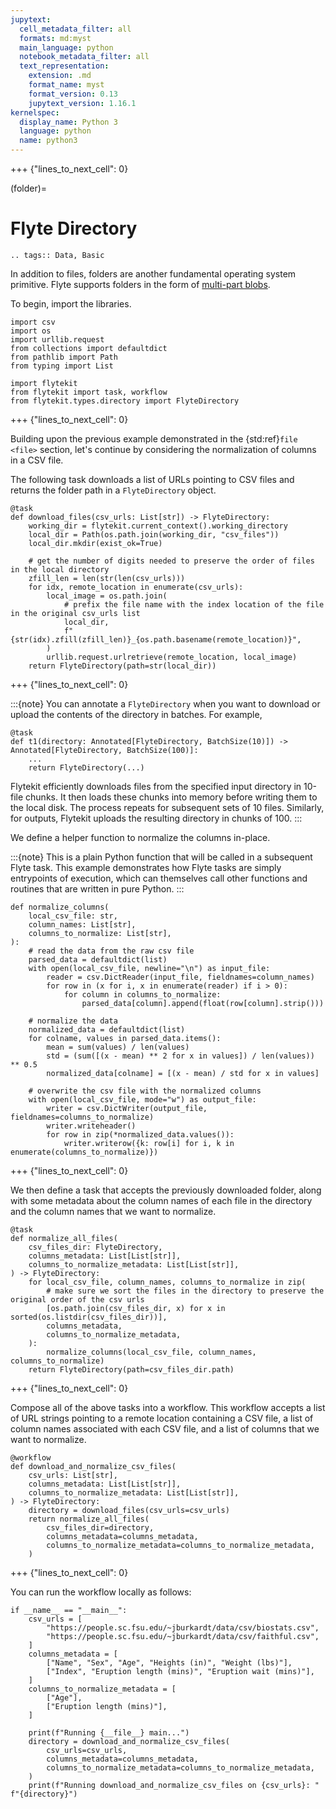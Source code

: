 ```yaml
---
jupytext:
  cell_metadata_filter: all
  formats: md:myst
  main_language: python
  notebook_metadata_filter: all
  text_representation:
    extension: .md
    format_name: myst
    format_version: 0.13
    jupytext_version: 1.16.1
kernelspec:
  display_name: Python 3
  language: python
  name: python3
---
```


+++ {"lines_to_next_cell": 0}

(folder)=

# Flyte Directory

```{eval-rst}
.. tags:: Data, Basic
```

In addition to files, folders are another fundamental operating system primitive.
Flyte supports folders in the form of
[multi-part blobs](https://github.com/flyteorg/flyteidl/blob/master/protos/flyteidl/core/types.proto#L73).

To begin, import the libraries.

```{code-cell}
import csv
import os
import urllib.request
from collections import defaultdict
from pathlib import Path
from typing import List

import flytekit
from flytekit import task, workflow
from flytekit.types.directory import FlyteDirectory
```

+++ {"lines_to_next_cell": 0}

Building upon the previous example demonstrated in the {std:ref}`file <file>` section,
let's continue by considering the normalization of columns in a CSV file.

The following task downloads a list of URLs pointing to CSV files
and returns the folder path in a `FlyteDirectory` object.

```{code-cell}
@task
def download_files(csv_urls: List[str]) -> FlyteDirectory:
    working_dir = flytekit.current_context().working_directory
    local_dir = Path(os.path.join(working_dir, "csv_files"))
    local_dir.mkdir(exist_ok=True)

    # get the number of digits needed to preserve the order of files in the local directory
    zfill_len = len(str(len(csv_urls)))
    for idx, remote_location in enumerate(csv_urls):
        local_image = os.path.join(
            # prefix the file name with the index location of the file in the original csv_urls list
            local_dir,
            f"{str(idx).zfill(zfill_len)}_{os.path.basename(remote_location)}",
        )
        urllib.request.urlretrieve(remote_location, local_image)
    return FlyteDirectory(path=str(local_dir))
```

+++ {"lines_to_next_cell": 0}

:::{note}
You can annotate a `FlyteDirectory` when you want to download or upload the contents of the directory in batches.
For example,

```{code-block}
@task
def t1(directory: Annotated[FlyteDirectory, BatchSize(10)]) -> Annotated[FlyteDirectory, BatchSize(100)]:
    ...
    return FlyteDirectory(...)
```

Flytekit efficiently downloads files from the specified input directory in 10-file chunks.
It then loads these chunks into memory before writing them to the local disk.
The process repeats for subsequent sets of 10 files.
Similarly, for outputs, Flytekit uploads the resulting directory in chunks of 100.
:::

We define a helper function to normalize the columns in-place.

:::{note}
This is a plain Python function that will be called in a subsequent Flyte task. This example
demonstrates how Flyte tasks are simply entrypoints of execution, which can themselves call
other functions and routines that are written in pure Python.
:::

```{code-cell}
def normalize_columns(
    local_csv_file: str,
    column_names: List[str],
    columns_to_normalize: List[str],
):
    # read the data from the raw csv file
    parsed_data = defaultdict(list)
    with open(local_csv_file, newline="\n") as input_file:
        reader = csv.DictReader(input_file, fieldnames=column_names)
        for row in (x for i, x in enumerate(reader) if i > 0):
            for column in columns_to_normalize:
                parsed_data[column].append(float(row[column].strip()))

    # normalize the data
    normalized_data = defaultdict(list)
    for colname, values in parsed_data.items():
        mean = sum(values) / len(values)
        std = (sum([(x - mean) ** 2 for x in values]) / len(values)) ** 0.5
        normalized_data[colname] = [(x - mean) / std for x in values]

    # overwrite the csv file with the normalized columns
    with open(local_csv_file, mode="w") as output_file:
        writer = csv.DictWriter(output_file, fieldnames=columns_to_normalize)
        writer.writeheader()
        for row in zip(*normalized_data.values()):
            writer.writerow({k: row[i] for i, k in enumerate(columns_to_normalize)})
```

+++ {"lines_to_next_cell": 0}

We then define a task that accepts the previously downloaded folder, along with some metadata about the
column names of each file in the directory and the column names that we want to normalize.

```{code-cell}
@task
def normalize_all_files(
    csv_files_dir: FlyteDirectory,
    columns_metadata: List[List[str]],
    columns_to_normalize_metadata: List[List[str]],
) -> FlyteDirectory:
    for local_csv_file, column_names, columns_to_normalize in zip(
        # make sure we sort the files in the directory to preserve the original order of the csv urls
        [os.path.join(csv_files_dir, x) for x in sorted(os.listdir(csv_files_dir))],
        columns_metadata,
        columns_to_normalize_metadata,
    ):
        normalize_columns(local_csv_file, column_names, columns_to_normalize)
    return FlyteDirectory(path=csv_files_dir.path)
```

+++ {"lines_to_next_cell": 0}

Compose all of the above tasks into a workflow. This workflow accepts a list
of URL strings pointing to a remote location containing a CSV file, a list of column names
associated with each CSV file, and a list of columns that we want to normalize.

```{code-cell}
@workflow
def download_and_normalize_csv_files(
    csv_urls: List[str],
    columns_metadata: List[List[str]],
    columns_to_normalize_metadata: List[List[str]],
) -> FlyteDirectory:
    directory = download_files(csv_urls=csv_urls)
    return normalize_all_files(
        csv_files_dir=directory,
        columns_metadata=columns_metadata,
        columns_to_normalize_metadata=columns_to_normalize_metadata,
    )
```

+++ {"lines_to_next_cell": 0}

You can run the workflow locally as follows:

```{code-cell}
if __name__ == "__main__":
    csv_urls = [
        "https://people.sc.fsu.edu/~jburkardt/data/csv/biostats.csv",
        "https://people.sc.fsu.edu/~jburkardt/data/csv/faithful.csv",
    ]
    columns_metadata = [
        ["Name", "Sex", "Age", "Heights (in)", "Weight (lbs)"],
        ["Index", "Eruption length (mins)", "Eruption wait (mins)"],
    ]
    columns_to_normalize_metadata = [
        ["Age"],
        ["Eruption length (mins)"],
    ]

    print(f"Running {__file__} main...")
    directory = download_and_normalize_csv_files(
        csv_urls=csv_urls,
        columns_metadata=columns_metadata,
        columns_to_normalize_metadata=columns_to_normalize_metadata,
    )
    print(f"Running download_and_normalize_csv_files on {csv_urls}: " f"{directory}")
```

